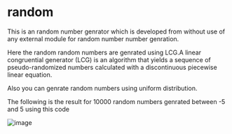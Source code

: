 # random

This is an random number genrator which is developed from without use of any external module for random number number genration.

Here the random random numbers are genrated using LCG.A linear congruential generator (LCG) is an algorithm that yields a sequence of pseudo-randomized numbers calculated with a discontinuous piecewise linear equation.

Also you can genrate random numbers using uniform distribution.

The following is the result for 10000 random numbers genrated between -5 and 5 using this code

![image](https://user-images.githubusercontent.com/58410910/170550914-9089f078-2169-4f80-a802-eaacd624a7ba.png)
